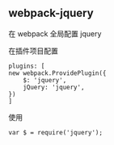 ## webpack-jquery

在 webpack 全局配置 jquery


在插件项目配置
```
plugins: [
new webpack.ProvidePlugin({
    $: 'jquery',
    jQuery: 'jquery',
})
]
```
使用
```
var $ = require('jquery');
```
